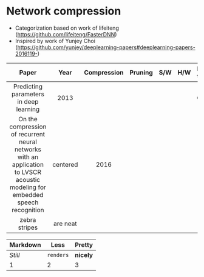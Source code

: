 # Network compression

- Categorization based on work of lifeiteng (https://github.com/lifeiteng/FasterDNN)
- Inspired by work of Yunjey Choi (https://github.com/yunjey/deeplearning-papers#deeplearning-papers-2016119-)




| Paper         | Year  | Compression | Pruning | S/W | H/W | DNN type |
| :-----------: |:-----:|:-----------:|:-------:|:---:|:---:|:--------:|
| Predicting parameters in deep learning | 2013 |             |         |     |     | **CNN** | 
| On the compression of recurrent neural networks with an application to LVSCR acoustic modeling for embedded speech recognition | centered      | 2016 |         |     |     | **RNN** |
| zebra stripes | are neat      |             |         |     |     |          |


Markdown | Less | Pretty
--- | --- | ---
*Still* | `renders` | **nicely**
1 | 2 | 3
